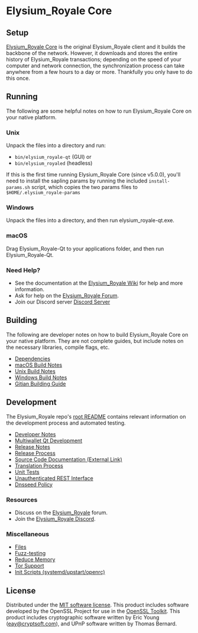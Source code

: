 Elysium_Royale Core
=============

Setup
---------------------
[Elysium_Royale Core](http://elysium_royale.org/wallet) is the original Elysium_Royale client and it builds the backbone of the network. However, it downloads and stores the entire history of Elysium_Royale transactions; depending on the speed of your computer and network connection, the synchronization process can take anywhere from a few hours to a day or more. Thankfully you only have to do this once.

Running
---------------------
The following are some helpful notes on how to run Elysium_Royale Core on your native platform.

### Unix

Unpack the files into a directory and run:

- `bin/elysium_royale-qt` (GUI) or
- `bin/elysium_royaled` (headless)

If this is the first time running Elysium_Royale Core (since v5.0.0), you'll need to install the sapling params by running the included `install-params.sh` script, which copies the two params files to `$HOME/.elysium_royale-params`

### Windows

Unpack the files into a directory, and then run elysium_royale-qt.exe.

### macOS

Drag Elysium_Royale-Qt to your applications folder, and then run Elysium_Royale-Qt.

### Need Help?

* See the documentation at the [Elysium_Royale Wiki](https://github.com/Elysium_Royale-Project/Elysium_Royale/wiki)
for help and more information.
* Ask for help on the [Elysium_Royale Forum](http://forum.elysium_royale.org/).
* Join our Discord server [Discord Server](https://discord.elysium_royale.org)

Building
---------------------
The following are developer notes on how to build Elysium_Royale Core on your native platform. They are not complete guides, but include notes on the necessary libraries, compile flags, etc.

- [Dependencies](dependencies.md)
- [macOS Build Notes](build-osx.md)
- [Unix Build Notes](build-unix.md)
- [Windows Build Notes](build-windows.md)
- [Gitian Building Guide](gitian-building.md)

Development
---------------------
The Elysium_Royale repo's [root README](/README.md) contains relevant information on the development process and automated testing.

- [Developer Notes](developer-notes.md)
- [Multiwallet Qt Development](multiwallet-qt.md)
- [Release Notes](release-notes.md)
- [Release Process](release-process.md)
- [Source Code Documentation (External Link)](https://www.fuzzbawls.pw/elysium_royale/doxygen/)
- [Translation Process](translation_process.md)
- [Unit Tests](unit-tests.md)
- [Unauthenticated REST Interface](REST-interface.md)
- [Dnsseed Policy](dnsseed-policy.md)

### Resources
* Discuss on the [Elysium_Royale](http://forum.elysium_royale.org/) forum.
* Join the [Elysium_Royale Discord](https://discord.elysium_royale.org).

### Miscellaneous
- [Files](files.md)
- [Fuzz-testing](fuzzing.md)
- [Reduce Memory](reduce-memory.md)
- [Tor Support](tor.md)
- [Init Scripts (systemd/upstart/openrc)](init.md)

License
---------------------
Distributed under the [MIT software license](/COPYING).
This product includes software developed by the OpenSSL Project for use in the [OpenSSL Toolkit](https://www.openssl.org/). This product includes
cryptographic software written by Eric Young ([eay@cryptsoft.com](mailto:eay@cryptsoft.com)), and UPnP software written by Thomas Bernard.
